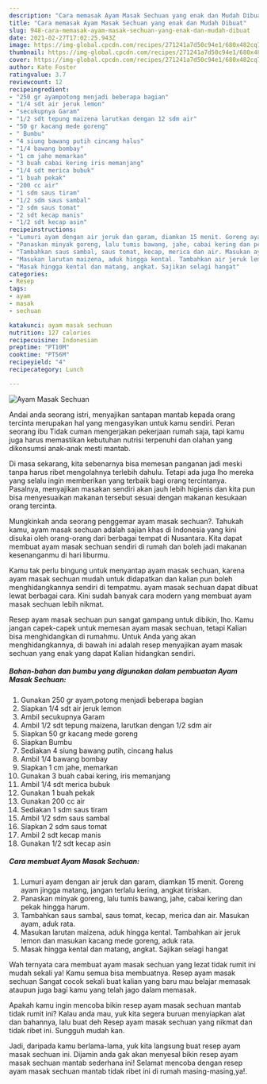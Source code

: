 ```yaml
---
description: "Cara memasak Ayam Masak Sechuan yang enak dan Mudah Dibuat"
title: "Cara memasak Ayam Masak Sechuan yang enak dan Mudah Dibuat"
slug: 948-cara-memasak-ayam-masak-sechuan-yang-enak-dan-mudah-dibuat
date: 2021-02-27T17:02:25.943Z
image: https://img-global.cpcdn.com/recipes/271241a7d50c94e1/680x482cq70/ayam-masak-sechuan-foto-resep-utama.jpg
thumbnail: https://img-global.cpcdn.com/recipes/271241a7d50c94e1/680x482cq70/ayam-masak-sechuan-foto-resep-utama.jpg
cover: https://img-global.cpcdn.com/recipes/271241a7d50c94e1/680x482cq70/ayam-masak-sechuan-foto-resep-utama.jpg
author: Kate Foster
ratingvalue: 3.7
reviewcount: 12
recipeingredient:
- "250 gr ayampotong menjadi beberapa bagian"
- "1/4 sdt air jeruk lemon"
- "secukupnya Garam"
- "1/2 sdt tepung maizena larutkan dengan 12 sdm air"
- "50 gr kacang mede goreng"
- " Bumbu"
- "4 siung bawang putih cincang halus"
- "1/4 bawang bombay"
- "1 cm jahe memarkan"
- "3 buah cabai kering iris memanjang"
- "1/4 sdt merica bubuk"
- "1 buah pekak"
- "200 cc air"
- "1 sdm saus tiram"
- "1/2 sdm saus sambal"
- "2 sdm saus tomat"
- "2 sdt kecap manis"
- "1/2 sdt kecap asin"
recipeinstructions:
- "Lumuri ayam dengan air jeruk dan garam, diamkan 15 menit. Goreng ayam jingga matang, jangan terlalu kering, angkat tiriskan."
- "Panaskan minyak goreng, lalu tumis bawang, jahe, cabai kering dan pekak hingga harum."
- "Tambahkan saus sambal, saus tomat, kecap, merica dan air. Masukan ayam, aduk rata."
- "Masukan larutan maizena, aduk hingga kental. Tambahkan air jeruk lemon dan masukan kacang mede goreng, aduk rata."
- "Masak hingga kental dan matang, angkat. Sajikan selagi hangat"
categories:
- Resep
tags:
- ayam
- masak
- sechuan

katakunci: ayam masak sechuan 
nutrition: 127 calories
recipecuisine: Indonesian
preptime: "PT10M"
cooktime: "PT56M"
recipeyield: "4"
recipecategory: Lunch

---
```



![Ayam Masak Sechuan](https://img-global.cpcdn.com/recipes/271241a7d50c94e1/680x482cq70/ayam-masak-sechuan-foto-resep-utama.jpg)

Andai anda seorang istri, menyajikan santapan mantab kepada orang tercinta merupakan hal yang mengasyikan untuk kamu sendiri. Peran seorang ibu Tidak cuman mengerjakan pekerjaan rumah saja, tapi kamu juga harus memastikan kebutuhan nutrisi terpenuhi dan olahan yang dikonsumsi anak-anak mesti mantab.

Di masa  sekarang, kita sebenarnya bisa memesan panganan jadi meski tanpa harus ribet mengolahnya terlebih dahulu. Tetapi ada juga lho mereka yang selalu ingin memberikan yang terbaik bagi orang tercintanya. Pasalnya, menyajikan masakan sendiri akan jauh lebih higienis dan kita pun bisa menyesuaikan makanan tersebut sesuai dengan makanan kesukaan orang tercinta. 



Mungkinkah anda seorang penggemar ayam masak sechuan?. Tahukah kamu, ayam masak sechuan adalah sajian khas di Indonesia yang kini disukai oleh orang-orang dari berbagai tempat di Nusantara. Kita dapat membuat ayam masak sechuan sendiri di rumah dan boleh jadi makanan kesenanganmu di hari liburmu.

Kamu tak perlu bingung untuk menyantap ayam masak sechuan, karena ayam masak sechuan mudah untuk didapatkan dan kalian pun boleh menghidangkannya sendiri di tempatmu. ayam masak sechuan dapat dibuat lewat berbagai cara. Kini sudah banyak cara modern yang membuat ayam masak sechuan lebih nikmat.

Resep ayam masak sechuan pun sangat gampang untuk dibikin, lho. Kamu jangan capek-capek untuk memesan ayam masak sechuan, tetapi Kalian bisa menghidangkan di rumahmu. Untuk Anda yang akan menghidangkannya, di bawah ini adalah resep menyajikan ayam masak sechuan yang enak yang dapat Kalian hidangkan sendiri.

<!--inarticleads1-->

##### Bahan-bahan dan bumbu yang digunakan dalam pembuatan Ayam Masak Sechuan:

1. Gunakan 250 gr ayam,potong menjadi beberapa bagian
1. Siapkan 1/4 sdt air jeruk lemon
1. Ambil secukupnya Garam
1. Ambil 1/2 sdt tepung maizena, larutkan dengan 1/2 sdm air
1. Siapkan 50 gr kacang mede goreng
1. Siapkan  Bumbu
1. Sediakan 4 siung bawang putih, cincang halus
1. Ambil 1/4 bawang bombay
1. Siapkan 1 cm jahe, memarkan
1. Gunakan 3 buah cabai kering, iris memanjang
1. Ambil 1/4 sdt merica bubuk
1. Gunakan 1 buah pekak
1. Gunakan 200 cc air
1. Sediakan 1 sdm saus tiram
1. Ambil 1/2 sdm saus sambal
1. Siapkan 2 sdm saus tomat
1. Ambil 2 sdt kecap manis
1. Gunakan 1/2 sdt kecap asin




<!--inarticleads2-->

##### Cara membuat Ayam Masak Sechuan:

1. Lumuri ayam dengan air jeruk dan garam, diamkan 15 menit. Goreng ayam jingga matang, jangan terlalu kering, angkat tiriskan.
1. Panaskan minyak goreng, lalu tumis bawang, jahe, cabai kering dan pekak hingga harum.
1. Tambahkan saus sambal, saus tomat, kecap, merica dan air. Masukan ayam, aduk rata.
1. Masukan larutan maizena, aduk hingga kental. Tambahkan air jeruk lemon dan masukan kacang mede goreng, aduk rata.
1. Masak hingga kental dan matang, angkat. Sajikan selagi hangat




Wah ternyata cara membuat ayam masak sechuan yang lezat tidak rumit ini mudah sekali ya! Kamu semua bisa membuatnya. Resep ayam masak sechuan Sangat cocok sekali buat kalian yang baru mau belajar memasak ataupun juga bagi kamu yang telah jago dalam memasak.

Apakah kamu ingin mencoba bikin resep ayam masak sechuan mantab tidak rumit ini? Kalau anda mau, yuk kita segera buruan menyiapkan alat dan bahannya, lalu buat deh Resep ayam masak sechuan yang nikmat dan tidak ribet ini. Sungguh mudah kan. 

Jadi, daripada kamu berlama-lama, yuk kita langsung buat resep ayam masak sechuan ini. Dijamin anda gak akan menyesal bikin resep ayam masak sechuan mantab sederhana ini! Selamat mencoba dengan resep ayam masak sechuan mantab tidak ribet ini di rumah masing-masing,ya!.

